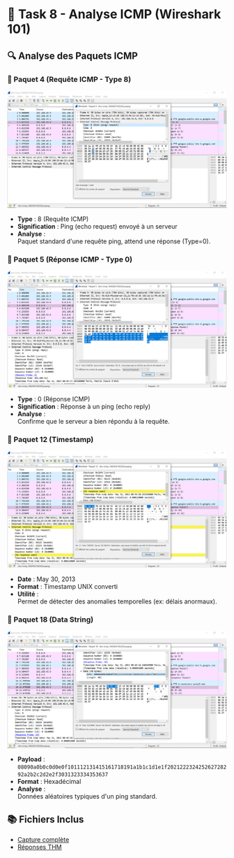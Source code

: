 # 📡 Task 8 - Analyse ICMP (Wireshark 101)

## 🔍 Analyse des Paquets ICMP

### 📌 Paquet 4 (Requête ICMP - Type 8)
![Requête ICMP Type 8](screenshots/question-1.png)  
- **Type** : 8 (Requête ICMP)  
- **Signification** : Ping (echo request) envoyé à un serveur  
- **Analyse** :  
  Paquet standard d'une requête ping, attend une réponse (Type=0).  

### 📌 Paquet 5 (Réponse ICMP - Type 0)
![Réponse ICMP Type 0](screenshots/question-2.PNG)  
- **Type** : 0 (Réponse ICMP)  
- **Signification** : Réponse à un ping (echo reply)  
- **Analyse** :  
  Confirme que le serveur a bien répondu à la requête.  

### 📌 Paquet 12 (Timestamp)
![Timestamp ICMP](screenshots/question-3.PNG)  
- **Date** : May 30, 2013  
- **Format** : Timestamp UNIX converti  
- **Utilité** :  
  Permet de détecter des anomalies temporelles (ex: délais anormaux).  

### 📌 Paquet 18 (Data String)
![Data ICMP](screenshots/question-4.PNG)  
- **Payload** : `08090a0b0c0d0e0f101112131415161718191a1b1c1d1e1f202122232425262728292a2b2c2d2e2f3031323334353637`  
- **Format** : Hexadécimal  
- **Analyse** :  
  Données aléatoires typiques d'un ping standard.  

## 📚 Fichiers Inclus
- [Capture complète](captures/dns+icmp_1602452102220.pcapng)  
- [Réponses THM](answers.txt)  